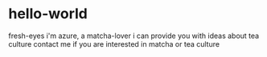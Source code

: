# hello-world
fresh-eyes
i'm azure, a matcha-lover
i can provide you with ideas about tea culture
contact me if you are interested in matcha or tea culture
